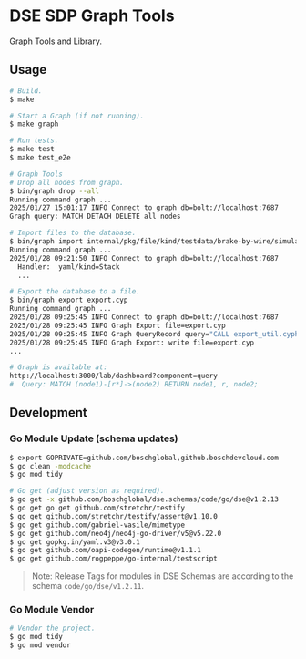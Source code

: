 <!--
Copyright 2025 Robert Bosch GmbH

SPDX-License-Identifier: Apache-2.0
-->

# DSE SDP Graph Tools

Graph Tools and Library.


## Usage

```bash
# Build.
$ make

# Start a Graph (if not running).
$ make graph

# Run tests.
$ make test
$ make test_e2e

# Graph Tools
# Drop all nodes from graph.
$ bin/graph drop --all
Running command graph ...
2025/01/27 15:01:17 INFO Connect to graph db=bolt://localhost:7687
Graph query: MATCH DETACH DELETE all nodes

# Import files to the database.
$ bin/graph import internal/pkg/file/kind/testdata/brake-by-wire/simulation.yaml
Running command graph ...
2025/01/28 09:21:50 INFO Connect to graph db=bolt://localhost:7687
  Handler:  yaml/kind=Stack
  ...

# Export the database to a file.
$ bin/graph export export.cyp
Running command graph ...
2025/01/28 09:25:45 INFO Connect to graph db=bolt://localhost:7687
2025/01/28 09:25:45 INFO Graph Export file=export.cyp
2025/01/28 09:25:45 INFO Graph QueryRecord query="CALL export_util.cypher_all(\"\", {stream: true}) YIELD data RETURN data" params=map[]
2025/01/28 09:25:45 INFO Graph Export: write file=export.cyp
...

# Graph is available at:
http://localhost:3000/lab/dashboard?component=query
#  Query: MATCH (node1)-[r*]->(node2) RETURN node1, r, node2;

```


## Development

### Go Module Update (schema updates)

```bash
$ export GOPRIVATE=github.com/boschglobal,github.boschdevcloud.com
$ go clean -modcache
$ go mod tidy

# Go get (adjust version as required).
$ go get -x github.com/boschglobal/dse.schemas/code/go/dse@v1.2.13
$ go get go get github.com/stretchr/testify
$ go get github.com/stretchr/testify/assert@v1.10.0
$ go get github.com/gabriel-vasile/mimetype
$ go get github.com/neo4j/neo4j-go-driver/v5@v5.22.0
$ go get gopkg.in/yaml.v3@v3.0.1
$ go get github.com/oapi-codegen/runtime@v1.1.1
$ go get github.com/rogpeppe/go-internal/testscript
```

> Note: Release Tags for modules in DSE Schemas are according to the schema `code/go/dse/v1.2.11`.



### Go Module Vendor

```bash
# Vendor the project.
$ go mod tidy
$ go mod vendor
```
